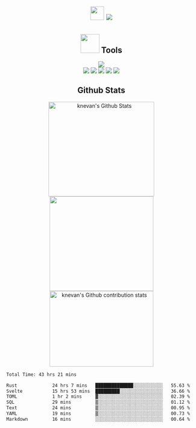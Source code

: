 <!-- <p align="right">
  <img src="https://visitcount.itsvg.in/api?id=knevan&icon=0&color=0">
</p> -->

<h1 align="center">
  <img src="https://user-images.githubusercontent.com/1303154/88677602-1635ba80-d120-11ea-84d8-d263ba5fc3c0.gif" width="36px" height="36px" />
  <img src="https://readme-typing-svg.herokuapp.com/?font=Righteous&size=35&animate=true&vCenter=true&width=175&height=40&duration=4000&lines=Hi!;">
</h1>
<h2 align="center"> 
  <img src="https://media.giphy.com/media/VgCDAzcKvsR6OM0uWg/giphy.gif" width="50"> Tools 
</h2>

<p align="center">
    <img src="https://skillicons.dev/icons?i=windows,vscode,github,py,sklearn,postgres,git,rust" />
    <br/>
    <img src="https://img.shields.io/badge/numpy-%23013243.svg?style=for-the-badge&logo=numpy&logoColor=white" />
    <img src="https://img.shields.io/badge/pandas-%23150458.svg?style=for-the-badge&logo=pandas&logoColor=white" />
    <img src="https://img.shields.io/badge/jupyter-F37626.svg?style=for-the-badge&logo=jupyter&logoColor=white" />
    <img src="https://img.shields.io/badge/matplotlib-%23e69f00.svg?style=for-the-badge&logo=matplotlib&logoColor=white" />
    <img src="https://img.shields.io/badge/Seaborn-%23e69f00.svg?style=for-the-badge&logo=seaborn&logoColor=white" />
</p>

<h2 align="center"> 
  Github Stats 
</h2>

<p align="center">
    <img alt="knevan's Github Stats" width=280 height=250 src="https://denvercoder1-github-readme-stats.vercel.app/api/?username=knevan&show_icons=true&include_all_commits=true&count_private=true&theme=codeSTACKr&hide_border=true&rank_icon=github"/>
    <img width=275 height=250 src="https://github-readme-stats.vercel.app/api/top-langs/?username=knevan&theme=dark&layout=compact"/>
    <img width=275 height=200 alt="knevan's Github contribution stats" src="https://github-contribution-stats.vercel.app/api/?username=knevan"/>
    <!--<img width=300 alt="knevan's Github streak stats" src="https://github-readme-streak-stats-salesp07.vercel.app/?user=salesp07&count_private=true&theme=dark&border_radius=10"/>-->
</p>

<!--START_SECTION:waka-->

```txt
Total Time: 43 hrs 21 mins

Rust             24 hrs 7 mins   ██████████████░░░░░░░░░░░   55.63 %
Svelte           15 hrs 53 mins  █████████░░░░░░░░░░░░░░░░   36.66 %
TOML             1 hr 2 mins     ▓░░░░░░░░░░░░░░░░░░░░░░░░   02.39 %
SQL              29 mins         ▒░░░░░░░░░░░░░░░░░░░░░░░░   01.12 %
Text             24 mins         ▒░░░░░░░░░░░░░░░░░░░░░░░░   00.95 %
YAML             19 mins         ▒░░░░░░░░░░░░░░░░░░░░░░░░   00.73 %
Markdown         16 mins         ░░░░░░░░░░░░░░░░░░░░░░░░░   00.64 %
```

<!--END_SECTION:waka-->
